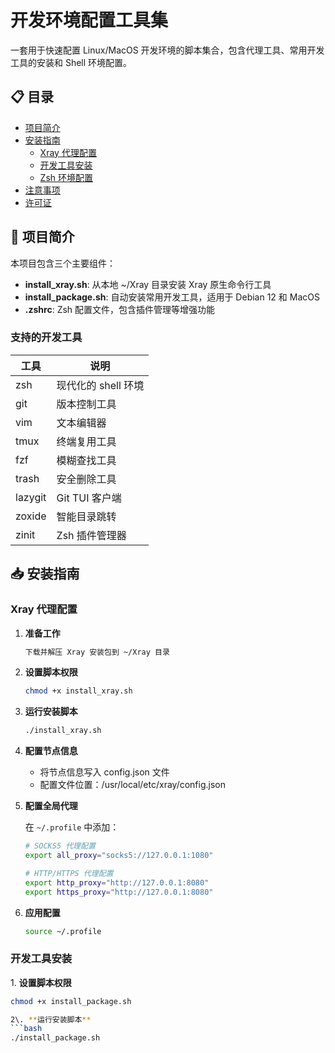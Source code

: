 # 开发环境配置工具集

一套用于快速配置 Linux/MacOS 开发环境的脚本集合，包含代理工具、常用开发工具的安装和 Shell 环境配置。

## 📋 目录

- [项目简介](#项目简介)
- [安装指南](#安装指南)
  - [Xray 代理配置](#xray-代理配置)
  - [开发工具安装](#开发工具安装)
  - [Zsh 环境配置](#zsh-环境配置)
- [注意事项](#注意事项)
- [许可证](#许可证)

## 🚀 项目简介

本项目包含三个主要组件：

- **install_xray.sh**: 从本地 ~/Xray 目录安装 Xray 原生命令行工具
- **install_package.sh**: 自动安装常用开发工具，适用于 Debian 12 和 MacOS
- **.zshrc**: Zsh 配置文件，包含插件管理等增强功能

### 支持的开发工具

| 工具 | 说明 |
|------|------|
| zsh | 现代化的 shell 环境 |
| git | 版本控制工具 |
| vim | 文本编辑器 |
| tmux | 终端复用工具 |
| fzf | 模糊查找工具 |
| trash | 安全删除工具 |
| lazygit | Git TUI 客户端 |
| zoxide | 智能目录跳转 |
| zinit | Zsh 插件管理器 |

## 📥 安装指南

### Xray 代理配置

1. **准备工作**
   ```bash
   下载并解压 Xray 安装包到 ~/Xray 目录

2. **设置脚本权限**
   ```bash
   chmod +x install_xray.sh

3. **运行安装脚本**
   ```bash
   ./install_xray.sh

4. **配置节点信息**
   - 将节点信息写入 config.json 文件
   - 配置文件位置：/usr/local/etc/xray/config.json

5. **配置全局代理**

   在 `~/.profile` 中添加：
   ```bash
   # SOCKS5 代理配置
   export all_proxy="socks5://127.0.0.1:1080"
   
   # HTTP/HTTPS 代理配置
   export http_proxy="http://127.0.0.1:8080"
   export https_proxy="http://127.0.0.1:8080"

6. **应用配置**
   ```bash
   source ~/.profile


### 开发工具安装

1\. **设置脚本权限**
   ```bash
   chmod +x install_package.sh

2\. **运行安装脚本**
   ```bash
  ./install_package.sh





















   
